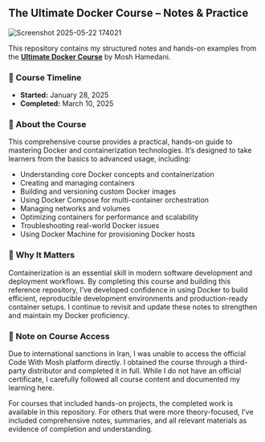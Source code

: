 ## The Ultimate Docker Course – Notes & Practice

![Screenshot 2025-05-22 174021](https://github.com/user-attachments/assets/d9434fcc-12d1-481d-b542-c95526c979d4)


This repository contains my structured notes and hands-on examples from the [**Ultimate Docker Course**](https://codewithmosh.com/p/the-ultimate-docker-course) by Mosh Hamedani.

### 📅 Course Timeline

* **Started:** January 28, 2025
* **Completed:** March 10, 2025

### 📘 About the Course

This comprehensive course provides a practical, hands-on guide to mastering Docker and containerization technologies. It’s designed to take learners from the basics to advanced usage, including:

* Understanding core Docker concepts and containerization
* Creating and managing containers
* Building and versioning custom Docker images
* Using Docker Compose for multi-container orchestration
* Managing networks and volumes
* Optimizing containers for performance and scalability
* Troubleshooting real-world Docker issues
* Using Docker Machine for provisioning Docker hosts

### 🚀 Why It Matters

Containerization is an essential skill in modern software development and deployment workflows. By completing this course and building this reference repository, I’ve developed confidence in using Docker to build efficient, reproducible development environments and production-ready container setups. I continue to revisit and update these notes to strengthen and maintain my Docker proficiency.

### 📢 Note on Course Access
Due to international sanctions in Iran, I was unable to access the official Code With Mosh platform directly. I obtained the course through a third-party distributor and completed it in full. While I do not have an official certificate, I carefully followed all course content and documented my learning here.

For courses that included hands-on projects, the completed work is available in this repository. For others that were more theory-focused, I’ve included comprehensive notes, summaries, and all relevant materials as evidence of completion and understanding.

